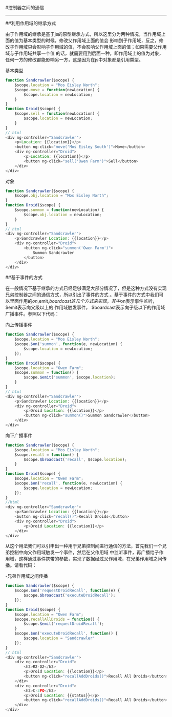 #控制器之间的通信

***

##利用作用域的继承方式

由于作用域的继承是基于js的原型继承方式，所以这里分为两种情况，当作用域上面的值为基本类型的时候，修改父作用域上面的值会
影响到子作用域，反之，修改子作用域只会影响子作用域的值，不会影响父作用域上面的值；如果需要父作用域与子作用域共享一个值
的话，就需要用到后面一种，即作用域上的值为对象，任何一方的修改都能影响另一方，这是因为在js中对象都是引用类型。
    

基本类型
```javascript
function Sandcrawler($scope) {
    $scope.location = "Mos Eisley North";
    $scope.move = function(newLocation) {
        $scope.location = newLocation;
    }
}
function Droid($scope) {
    $scope.sell = function(newLocation) {
        $scope.location = newLocation;
    }
}
// html
<div ng-controller="Sandcrawler">
    <p>Location: {{location}}</p>
    <button ng-click="move('Mos Eisley South')">Move</button>
    <div ng-controller="Droid">
        <p>Location: {{location}}</p>
        <button ng-click="sell('Owen Farm')">Sell</button>
    </div>
</div>

```
对象
```javascript
function Sandcrawler($scope) {
    $scope.obj.location = "Mos Eisley North";
}
function Droid($scope) {
    $scope.summon = function(newLocation) {
        $scope.obj.location = newLocation;
    }
}
// html
<div ng-controller="Sandcrawler">
    <p>Sandcrawler Location: {{location}}</p>
    <div ng-controller="Droid">
        <button ng-click="summon('Owen Farm')">
            Summon Sandcrawler
        </button>
    </div>
</div>
```

##基于事件的方式

在一般情况下基于继承的方式已经足够满足大部分情况了，但是这种方式没有实现兄弟控制器之间的通信方式，所以引出了事件的方式
。基于事件的方式中我们可以里面作用的$on,$emit,$boardcast这几个方式来实现，其中$on表示事件监听，$emit表示向父级以上的
作用域触发事件， $boardcast表示向子级以下的作用域广播事件。参照以下代码：

向上传播事件
```javascript
function Sandcrawler($scope) {
    $scope.location = "Mos Eisley North";
    $scope.$on('summon', function(e, newLocation) {
        $scope.location = newLocation;
    });
}
function Droid($scope) {
    $scope.location = "Owen Farm";
    $scope.summon = function() {
        $scope.$emit('summon', $scope.location);
    }
}
// html
<div ng-controller="Sandcrawler">
    <p>Sandcrawler Location: {{location}}</p>
    <div ng-controller="Droid">
        <p>Droid Location: {{location}}</p>
        <button ng-click="summon()">Summon Sandcrawler</button>
    </div>
</div>
```
向下广播事件
```javascript
function Sandcrawler($scope) {
    $scope.location = "Mos Eisley North";
    $scope.recall = function() {
        $scope.$broadcast('recall', $scope.location);
    }
}
function Droid($scope) {
    $scope.location = "Owen Farm";
    $scope.$on('recall', function(e, newLocation) {
        $scope.location = newLocation;
    });
}
//html
<div ng-controller="Sandcrawler">
    <p>Sandcrawler Location: {{location}}</p>
    <button ng-click="recall()">Recall Droids</button>
    <div ng-controller="Droid">
        <p>Droid Location: {{location}}</p>
    </div>
</div>

```

从这个用法我们可以引申出一种用于兄弟控制间进行通信的方法，首先我们一个兄弟控制中向父作用域触发一个事件，然后在父作用域
中监听事件，再广播给子作用域，这样通过事件携带的参数，实现了数据经过父作用域，在兄弟作用域之间传播。请看代码：

-兄弟作用域之间传播
```javascript
function Sandcrawler($scope) {
    $scope.$on('requestDroidRecall', function(e) {
        $scope.$broadcast('executeDroidRecall');
    });
}
function Droid($scope) {
    $scope.location = "Owen Farm";
    $scope.recallAllDroids = function() {
        $scope.$emit('requestDroidRecall');
    }
    $scope.$on('executeDroidRecall', function() { 
        $scope.location = "Sandcrawler"
    });
}
// html
<div ng-controller="Sandcrawler">
    <div ng-controller="Droid">
        <h2>R2-D2</h2>
        <p>Droid Location: {{location}}</p>
        <button ng-click="recallAddDroids()">Recall All Droids</button>
    </div>
    <div ng-controller="Droid">
        <h2>C-3PO</h2>
        <p>Droid Location: {{status}}</p>
        <button ng-click="recallAddDroids()">Recall All Droids</button>
    </div>
</div>
```


